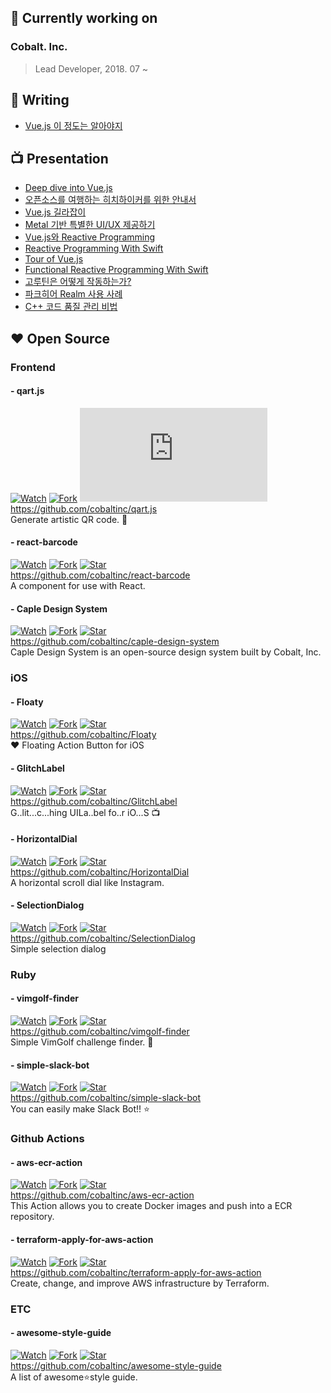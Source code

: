 ## 💼 Currently working on
### Cobalt. Inc.
> Lead Developer, 2018. 07 ~

## 📘 Writing
* [Vue.js 이 정도는 알아야지](http://www.yes24.com/24/goods/56894866)

## 📺 Presentation
* [Deep dive into Vue.js](https://www.slideshare.net/sunhyouplee/deep-dive-into-vuejs)
* [오픈소스를 여행하는 히치하이커를 위한 안내서](https://www.slideshare.net/sunhyouplee/ss-122400504)
* [Vue.js 길라잡이](https://www.youtube.com/watch?v=EOo844GSSDY)
* [Metal 기반 특별한 UI/UX 제공하기](https://www.slideshare.net/sunhyouplee/metal-uiux-letswift-2017)
* [Vue.js와 Reactive Programming](https://www.slideshare.net/sunhyouplee/vuejs-reactive-programming-vuetiful-korea-2nd)
* [Reactive Programming With Swift](https://news.realm.io/kr/news/reactive-programming-with-rxswift/)
* [Tour of Vue.js](https://www.slideshare.net/sunhyouplee/tour-of-vuejs-70654520)
* [Functional Reactive Programming With Swift](https://www.slideshare.net/sunhyouplee/functional-reactive-programming-with-rxswift-62123571)
* [고루틴은 어떻게 작동하는가?](https://stonzeteam.github.io/How-Goroutines-Work/)
* [파크히어 Realm 사용 사례](https://www.slideshare.net/sunhyouplee/realm-60539221)
* [C++ 코드 품질 관리 비법](https://www.slideshare.net/sunhyouplee/c-33426459)

## ❤️ Open Source
### Frontend
#### - qart.js
[![Watch](https://img.shields.io/github/watchers/kciter/Floaty?style=social)](https://github.com/kciter/qart.js/watchers)
[![Fork](https://img.shields.io/github/forks/kciter/Floaty?style=social)](https://github.com/kciter/qart.js/network/members)
[![Star](https://img.shields.io/github/stars/kciter/qart.js?style=social)](https://github.com/kciter/qart.js/stargazers)<br>
https://github.com/cobaltinc/qart.js<br>
Generate artistic QR code. 🎨

#### - react-barcode
[![Watch](https://img.shields.io/github/watchers/kciter/Floaty?style=social)](https://github.com/kciter/react-barcode/watchers)
[![Fork](https://img.shields.io/github/forks/kciter/Floaty?style=social)](https://github.com/kciter/react-barcode/network/members)
[![Star](https://img.shields.io/github/stars/kciter/react-barcode?style=social)](https://github.com/kciter/react-barcode/stargazers)<br>
https://github.com/cobaltinc/react-barcode<br>
A <Barcode/> component for use with React.

#### - Caple Design System 
[![Watch](https://img.shields.io/github/watchers/kciter/Floaty?style=social)](https://github.com/cobaltinc/caple-design-system/watchers)
[![Fork](https://img.shields.io/github/forks/kciter/Floaty?style=social)](https://github.com/cobaltinc/caple-design-system/network/members)
[![Star](https://img.shields.io/github/stars/cobaltinc/caple-design-system?style=social)](https://github.com/cobaltinc/caple-design-system/stargazers)<br>
https://github.com/cobaltinc/caple-design-system<br>
Caple Design System is an open-source design system built by Cobalt, Inc.

### iOS
#### - Floaty
[![Watch](https://img.shields.io/github/watchers/kciter/Floaty?style=social)](https://github.com/kciter/Floaty/watchers)
[![Fork](https://img.shields.io/github/forks/kciter/Floaty?style=social)](https://github.com/kciter/Floaty/network/members)
[![Star](https://img.shields.io/github/stars/kciter/Floaty?style=social)](https://github.com/kciter/Floaty/stargazers)<br>
https://github.com/cobaltinc/Floaty<br>
❤️ Floating Action Button for iOS

#### - GlitchLabel
[![Watch](https://img.shields.io/github/watchers/kciter/Floaty?style=social)](https://github.com/kciter/GlitchLabel/watchers)
[![Fork](https://img.shields.io/github/forks/kciter/Floaty?style=social)](https://github.com/kciter/GlitchLabel/network/members)
[![Star](https://img.shields.io/github/stars/kciter/GlitchLabel?style=social)](https://github.com/kciter/GlitchLabel/stargazers)<br>
https://github.com/cobaltinc/GlitchLabel<br>
G..lit...c...hing UILa..bel fo..r iO...S 📺

#### - HorizontalDial
[![Watch](https://img.shields.io/github/watchers/kciter/Floaty?style=social)](https://github.com/kciter/HorizontalDial/watchers)
[![Fork](https://img.shields.io/github/forks/kciter/Floaty?style=social)](https://github.com/kciter/HorizontalDial/network/members)
[![Star](https://img.shields.io/github/stars/kciter/HorizontalDial?style=social)](https://github.com/kciter/HorizontalDial/stargazers)<br>
https://github.com/cobaltinc/HorizontalDial<br>
A horizontal scroll dial like Instagram.

#### - SelectionDialog
[![Watch](https://img.shields.io/github/watchers/kciter/Floaty?style=social)](https://github.com/kciter/SelectionDialog/watchers)
[![Fork](https://img.shields.io/github/forks/kciter/Floaty?style=social)](https://github.com/kciter/SelectionDialog/network/members)
[![Star](https://img.shields.io/github/stars/kciter/SelectionDialog?style=social)](https://github.com/kciter/SelectionDialog/stargazers)<br>
https://github.com/cobaltinc/SelectionDialog<br>
Simple selection dialog

### Ruby
#### - vimgolf-finder
[![Watch](https://img.shields.io/github/watchers/kciter/Floaty?style=social)](https://github.com/kciter/vimgolf-finder/watchers)
[![Fork](https://img.shields.io/github/forks/kciter/Floaty?style=social)](https://github.com/kciter/vimgolf-finder/network/members)
[![Star](https://img.shields.io/github/stars/kciter/vimgolf-finder?style=social)](https://github.com/kciter/vimgolf-finder/stargazers)<br>
https://github.com/cobaltinc/vimgolf-finder<br>
Simple VimGolf challenge finder. 🔎

#### - simple-slack-bot
[![Watch](https://img.shields.io/github/watchers/kciter/Floaty?style=social)](https://github.com/kciter/simple-slack-bot/watchers)
[![Fork](https://img.shields.io/github/forks/kciter/Floaty?style=social)](https://github.com/kciter/simple-slack-bot/network/members)
[![Star](https://img.shields.io/github/stars/kciter/simple-slack-bot?style=social)](https://github.com/kciter/simple-slack-bot/stargazers)<br>
https://github.com/cobaltinc/simple-slack-bot<br>
You can easily make Slack Bot!! ⭐

### Github Actions
#### - aws-ecr-action
[![Watch](https://img.shields.io/github/watchers/kciter/Floaty?style=social)](https://github.com/kciter/aws-ecr-action/watchers)
[![Fork](https://img.shields.io/github/forks/kciter/Floaty?style=social)](https://github.com/kciter/aws-ecr-action/network/members)
[![Star](https://img.shields.io/github/stars/kciter/aws-ecr-action?style=social)](https://github.com/kciter/aws-ecr-action/stargazers)<br>
https://github.com/cobaltinc/aws-ecr-action<br>
This Action allows you to create Docker images and push into a ECR repository.

#### - terraform-apply-for-aws-action
[![Watch](https://img.shields.io/github/watchers/kciter/Floaty?style=social)](https://github.com/kciter/terraform-apply-for-aws-action/watchers)
[![Fork](https://img.shields.io/github/forks/kciter/Floaty?style=social)](https://github.com/kciter/terraform-apply-for-aws-action/network/members)
[![Star](https://img.shields.io/github/stars/kciter/terraform-apply-for-aws-action?style=social)](https://github.com/kciter/terraform-apply-for-aws-action/stargazers)<br>
https://github.com/cobaltinc/terraform-apply-for-aws-action<br>
Create, change, and improve AWS infrastructure by Terraform.

### ETC
#### - awesome-style-guide
[![Watch](https://img.shields.io/github/watchers/kciter/Floaty?style=social)](https://github.com/kciter/awesome-style-guide/watchers)
[![Fork](https://img.shields.io/github/forks/kciter/Floaty?style=social)](https://github.com/kciter/awesome-style-guide/network/members)
[![Star](https://img.shields.io/github/stars/kciter/awesome-style-guide?style=social)](https://github.com/kciter/awesome-style-guide/stargazers)<br>
https://github.com/cobaltinc/awesome-style-guide<br>
A list of awesome⭐style guide.

